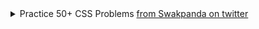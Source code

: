 <details>

<summary>
 Practice 50+ CSS Problems <a href="https://twitter.com/swapnakpanda/status/1550832649828122625">from Swakpanda on twitter</a>
</summary>

<img src="/images/css/css_exercises_1_3.webp" alt="css exercise 1/3" loading="lazy" />
<img src="/images/css/css_exercises_2_3.webp" alt="css exercise 2/3" loading="lazy" />
<img src="/images/css/css_exercises_3_3.webp" alt="css exercise 3/3" loading="lazy" />

</details>

